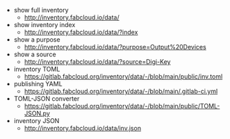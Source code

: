 - show full inventory
    - http://inventory.fabcloud.io/data/
- show inventory index
    - http://inventory.fabcloud.io/data/?index
- show a purpose
    - http://inventory.fabcloud.io/data/?purpose=Output%20Devices
- show a source
    - http://inventory.fabcloud.io/data/?source=Digi-Key
- inventory TOML
    - https://gitlab.fabcloud.org/inventory/data/-/blob/main/public/inv.toml
- publishing YAML
   - https://gitlab.fabcloud.org/inventory/data/-/blob/main/.gitlab-ci.yml
- TOML-JSON converter
    - https://gitlab.fabcloud.org/inventory/data/-/blob/main/public/TOML-JSON.py
- inventory JSON
    - http://inventory.fabcloud.io/data/inv.json
